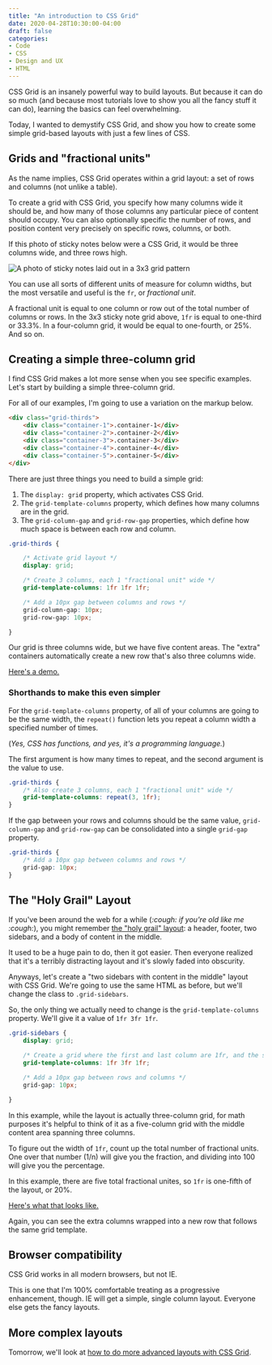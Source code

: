 ```yaml
---
title: "An introduction to CSS Grid"
date: 2020-04-28T10:30:00-04:00
draft: false
categories:
- Code
- CSS
- Design and UX
- HTML
---
```


CSS Grid is an insanely powerful way to build layouts. But because it can do so much (and because most tutorials love to show you all the fancy stuff it can do), learning the basics can feel overwhelming.

Today, I wanted to demystify CSS Grid, and show you how to create some simple grid-based layouts with just a few lines of CSS.

## Grids and "fractional units"

As the name implies, CSS Grid operates within a grid layout: a set of rows and columns (not unlike a table).

To create a grid with CSS Grid, you specify how many columns wide it should be, and how many of those columns any particular piece of content should occupy. You can also optionally specific the number of rows, and position content very precisely on specific rows, columns, or both.

If this photo of sticky notes below were a CSS Grid, it would be three columns wide, and three rows high.

<img alt="A photo of sticky notes laid out in a 3x3 grid pattern" src="/img/articles/grid.jpg">

You can use all sorts of different units of measure for column widths, but the most versatile and useful is the `fr`, or _fractional unit_.

A fractional unit is equal to one column or row out of the total number of columns or rows. In the 3x3 sticky note grid above, `1fr` is equal to one-third or 33.3%. In a four-column grid, it would be equal to one-fourth, or 25%. And so on.

## Creating a simple three-column grid

I find CSS Grid makes a lot more sense when you see specific examples. Let's start by building a simple three-column grid.

For all of our examples, I'm going to use a variation on the markup below.

```html
<div class="grid-thirds">
	<div class="container-1">.container-1</div>
	<div class="container-2">.container-2</div>
	<div class="container-3">.container-3</div>
	<div class="container-4">.container-4</div>
	<div class="container-5">.container-5</div>
</div>
```

There are just three things you need to build a simple grid:

1. The `display: grid` property, which activates CSS Grid.
2. The `grid-template-columns` property, which defines how many columns are in the grid.
3. The `grid-column-gap` and `grid-row-gap` properties, which define how much space is between each row and column.

```css
.grid-thirds {

	/* Activate grid layout */
	display: grid;

	/* Create 3 columns, each 1 "fractional unit" wide */
	grid-template-columns: 1fr 1fr 1fr;

	/* Add a 10px gap between columns and rows */
	grid-column-gap: 10px;
	grid-row-gap: 10px;

}
```

Our grid is three columns wide, but we have five content areas. The "extra" containers automatically create a new row that's also three columns wide.

[Here's a demo.](https://codepen.io/cferdinandi/pen/KKdqexa)

### Shorthands to make this even simpler

For the `grid-template-columns` property, of all of your columns are going to be the same width, the `repeat()` function lets you repeat a column width a specified number of times.

(*Yes, CSS has functions, and yes, it's a programming language.*)

The first argument is how many times to repeat, and the second argument is the value to use.

```css
.grid-thirds {
	/* Also create 3 columns, each 1 "fractional unit" wide */
	grid-template-columns: repeat(3, 1fr);
}
```

If the gap between your rows and columns should be the same value, `grid-column-gap` and `grid-row-gap` can be consolidated into a single `grid-gap` property.

```css
.grid-thirds {
	/* Add a 10px gap between columns and rows */
	grid-gap: 10px;
}
```

## The "Holy Grail" Layout

If you've been around the web for a while (*:cough: if you're old like me :cough:*), you might remember [the "holy grail" layout](https://csslayout.io/patterns/holy-grail/): a header, footer, two sidebars, and a body of content in the middle.

It used to be a huge pain to do, then it got easier. Then everyone realized that it's a terribly distracting layout and it's slowly faded into obscurity.

Anyways, let's create a "two sidebars with content in the middle" layout with CSS Grid. We're going to use the same HTML as before, but we'll change the class to `.grid-sidebars`.

So, the only thing we actually need to change is the `grid-template-columns` property. We'll give it a value of `1fr 3fr 1fr`.

```css
.grid-sidebars {
	display: grid;

	/* Create a grid where the first and last column are 1fr, and the second is twice as wide */
	grid-template-columns: 1fr 3fr 1fr;

	/* Add a 10px gap between rows and columns */
	grid-gap: 10px;

}
```

In this example, while the layout is actually three-column grid, for math purposes it's helpful to think of it as a five-column grid with the middle content area spanning three columns.

To figure out the width of `1fr`, count up the total number of fractional units. One over that number (1/n) will give you the fraction, and dividing into 100 will give you the percentage.

In this example, there are five total fractional unites, so `1fr` is one-fifth of the layout, or 20%.

[Here's what that looks like.](https://codepen.io/cferdinandi/pen/NWGgzZb)

Again, you can see the extra columns wrapped into a new row that follows the same grid template.


## Browser compatibility

CSS Grid works in all modern browsers, but not IE.

This is one that I'm 100% comfortable treating as a progressive enhancement, though. IE will get a simple, single column layout. Everyone else gets the fancy layouts.


## More complex layouts

Tomorrow, we'll look at [how to do more advanced layouts with CSS Grid](/how-to-build-complex-layouts-with-css-grid/).